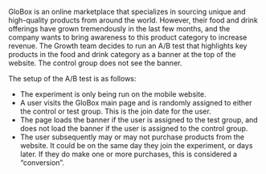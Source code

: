 GloBox is an online marketplace that specializes in sourcing unique and high-quality products from around the world. However, their food and drink offerings have grown tremendously in the last few months, and the company wants to bring awareness to this product category to increase revenue. The Growth team decides to run an A/B test that highlights key products in the food and drink category as a banner at the top of the website. The control group does not see the banner.

The setup of the A/B test is as follows:

- The experiment is only being run on the mobile website.
- A user visits the GloBox main page and is randomly assigned to either the control or test group. This is the join date for the user.
- The page loads the banner if the user is assigned to the test group, and does not load the banner if the user is assigned to the control group.
- The user subsequently may or may not purchase products from the website. It could be on the same day they join the experiment, or days later. If they do make one or more purchases, this is considered a “conversion”.
